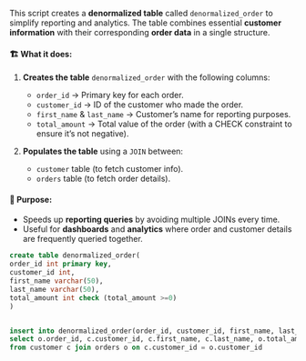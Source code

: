 This script creates a **denormalized table** called `denormalized_order` to simplify reporting and analytics.
The table combines essential **customer information** with their corresponding **order data** in a single structure.

#### 🏗 **What it does:**

1. **Creates the table** `denormalized_order` with the following columns:

   * `order_id` → Primary key for each order.
   * `customer_id` → ID of the customer who made the order.
   * `first_name` & `last_name` → Customer’s name for reporting purposes.
   * `total_amount` → Total value of the order (with a CHECK constraint to ensure it’s not negative).

2. **Populates the table** using a `JOIN` between:

   * `customer` table (to fetch customer info).
   * `orders` table (to fetch order details).

#### 🎯 **Purpose:**

* Speeds up **reporting queries** by avoiding multiple JOINs every time.
* Useful for **dashboards** and **analytics** where order and customer details are frequently queried together.

```SQL
create table denormalized_order(
order_id int primary key,
customer_id int,
first_name varchar(50),
last_name varchar(50),
total_amount int check (total_amount >=0)
)


insert into denormalized_order(order_id, customer_id, first_name, last_name, total_amount)
select o.order_id, c.customer_id, c.first_name, c.last_name, o.total_amount
from customer c join orders o on c.customer_id = o.customer_id
```
